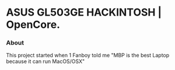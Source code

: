 # ASUS GL503GE HACKINTOSH | OpenCore.

### About
This project started when 1 Fanboy told me "MBP is the best Laptop because it can run MacOS/OSX"